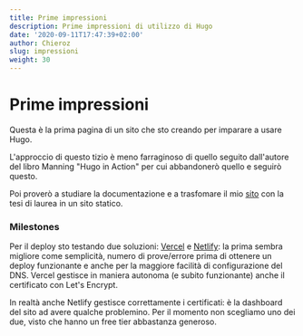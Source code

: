 ```yaml
---
title: Prime impressioni
description: Prime impressioni di utilizzo di Hugo
date: '2020-09-11T17:47:39+02:00'
author: Chieroz
slug: impressioni
weight: 30
---
```


# Prime impressioni

Questa è la prima pagina di un sito che sto creando per imparare a usare Hugo.

L'approccio di questo tizio è meno farraginoso di quello seguito dall'autore del libro Manning "Hugo in Action" per cui abbandonerò quello e seguirò questo.

Poi proverò a studiare la documentazione e a trasfomare il mio [sito](https://chierotti.it/kircher/tesi) con la tesi di laurea in un sito statico.

### Milestones

Per il deploy sto testando due soluzioni: [Vercel](https://vercel.com) e [Netlify](https://netlify.com): la prima sembra migliore come semplicità, numero di prove/errore prima di ottenere un deploy funzionante e anche per la maggiore facilità di configurazione del DNS. Vercel gestisce in maniera autonoma (e subito funzionante) anche il certificato con Let's Encrypt.

In realtà anche Netlify gestisce correttamente i certificati: è la dashboard del sito ad avere qualche problemino. Per il momento non scegliamo uno dei due, visto che hanno un free tier abbastanza generoso.
